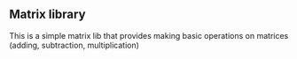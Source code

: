 ## Matrix library
This is a simple matrix lib that provides making basic operations on matrices (adding, subtraction, multiplication)
